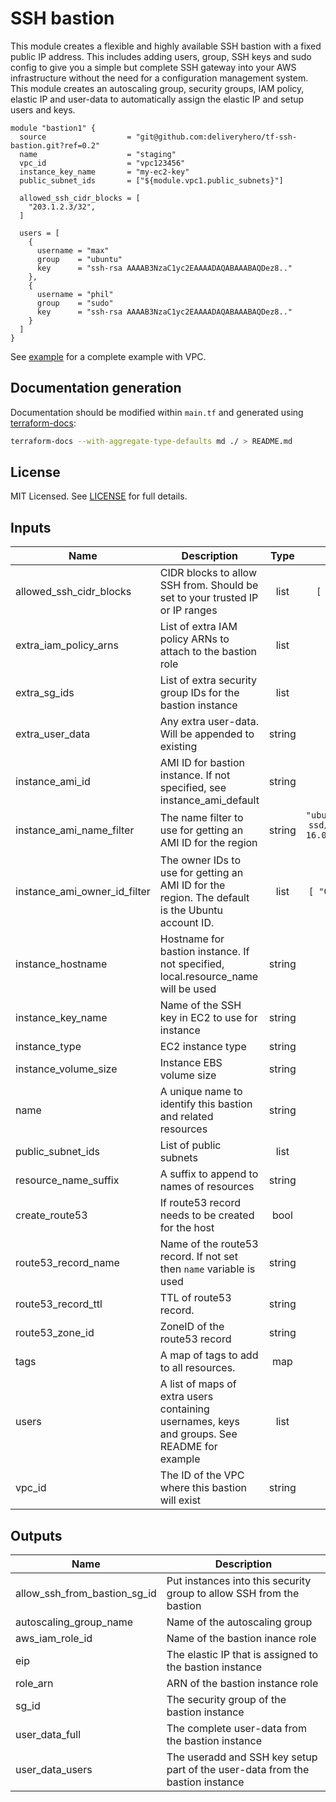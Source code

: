 # SSH bastion

This module creates a flexible and highly available SSH bastion with a fixed public IP address. This includes adding users, group, SSH keys and sudo config to give you a simple but complete SSH gateway into your AWS infrastructure without the need for a configuration management system. This module creates an autoscaling group, security groups, IAM policy, elastic IP and user-data to automatically assign the elastic IP and setup users and keys.

```hcl
module "bastion1" {
  source                  = "git@github.com:deliveryhero/tf-ssh-bastion.git?ref=0.2"
  name                    = "staging"
  vpc_id                  = "vpc123456"
  instance_key_name       = "my-ec2-key"
  public_subnet_ids       = ["${module.vpc1.public_subnets}"]

  allowed_ssh_cidr_blocks = [
    "203.1.2.3/32",
  ]

  users = [
    {
      username = "max"
      group    = "ubuntu"
      key      = "ssh-rsa AAAAB3NzaC1yc2EAAAADAQABAAABAQDez8.."
    },
    {
      username = "phil"
      group    = "sudo"
      key      = "ssh-rsa AAAAB3NzaC1yc2EAAAADAQABAAABAQDez8.."
    }
  ]
}
```

See [example](example) for a complete example with VPC.

## Documentation generation

Documentation should be modified within `main.tf` and generated using [terraform-docs](https://github.com/segmentio/terraform-docs):

```bash
terraform-docs --with-aggregate-type-defaults md ./ > README.md
```

## License

MIT Licensed. See [LICENSE](https://github.com/deliveryhero/tf-ssh-bastion/tree/master/LICENSE) for full details.

## Inputs

| Name | Description | Type | Default | Required |
|------|-------------|:----:|:-----:|:-----:|
| allowed\_ssh\_cidr\_blocks | CIDR blocks to allow SSH from. Should be set to your trusted IP or IP ranges | list | `[ "0.0.0.0/0" ]` | no |
| extra\_iam\_policy\_arns | List of extra IAM policy ARNs to attach to the bastion role | list | `[]` | no |
| extra\_sg\_ids | List of extra security group IDs for the bastion instance | list | `[]` | no |
| extra\_user\_data | Any extra user-data. Will be appended to existing | string | `""` | no |
| instance\_ami\_id | AMI ID for bastion instance. If not specified, see instance_ami_default | string | `""` | no |
| instance\_ami\_name\_filter | The name filter to use for getting an AMI ID for the region | string | `"ubuntu/images/hvm-ssd/ubuntu-xenial-16.04-amd64-server-*"` | no |
| instance\_ami\_owner\_id\_filter | The owner IDs to use for getting an AMI ID for the region. The default is the Ubuntu account ID. | list | `[ "099720109477" ]` | no |
| instance\_hostname | Hostname for bastion instance. If not specified, local.resource_name will be used | string | `""` | no |
| instance\_key\_name | Name of the SSH key in EC2 to use for instance | string | `""` | no |
| instance\_type | EC2 instance type | string | `"t2.micro"` | no |
| instance\_volume\_size | Instance EBS volume size | string | `"32"` | no |
| name | A unique name to identify this bastion and related resources | string | n/a | yes |
| public\_subnet\_ids | List of public subnets | list | n/a | yes |
| resource\_name\_suffix | A suffix to append to names of resources | string | `"-bastion"` | no |
| create\_route53 | If route53 record needs to be created for the host | bool | `true` | no |
| route53\_record\_name | Name of the route53 record.  If not set then `name` variable is used | string | `""` | no |
| route53\_record\_ttl | TTL of route53 record. | string | `"60"` | no |
| route53\_zone\_id | ZoneID of the route53 record | string | `""` | no |
| tags | A map of tags to add to all resources. | map | `{}` | no |
| users | A list of maps of extra users containing usernames, keys and groups. See README for example | list | `[]` | no |
| vpc\_id | The ID of the VPC where this bastion will exist | string | n/a | yes |

## Outputs

| Name | Description |
|------|-------------|
| allow\_ssh\_from\_bastion\_sg\_id | Put instances into this security group to allow SSH from the bastion |
| autoscaling\_group\_name | Name of the autoscaling group |
| aws\_iam\_role\_id | Name of the bastion inance role |
| eip | The elastic IP that is assigned to the bastion instance |
| role\_arn | ARN of the bastion instance role |
| sg\_id | The security group of the bastion instance |
| user\_data\_full | The complete user-data from the bastion instance |
| user\_data\_users | The useradd and SSH key setup part of the user-data from the bastion instance |

